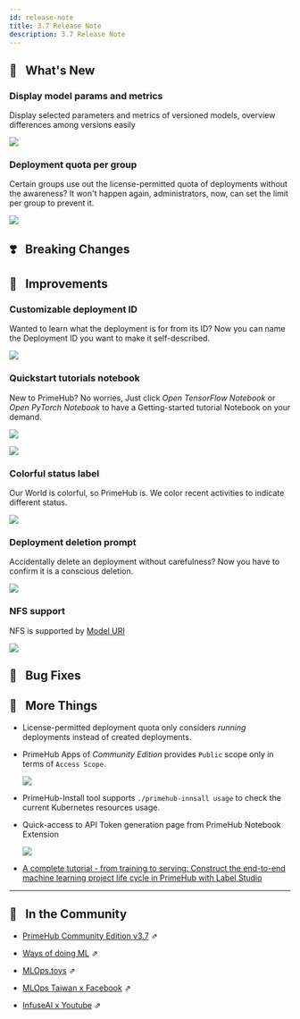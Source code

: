 ```yaml
---
id: release-note
title: 3.7 Release Note
description: 3.7 Release Note
---
```


## 🌟 &NonBreakingSpace; What's New

### Display model params and metrics

  Display selected parameters and metrics of versioned models, overview differences among versions easily

  ![](assets/model-metrics-paras.gif)

### Deployment quota per group

  Certain groups use out the license-permitted quota of deployments without the awareness? It won't happen again, administrators, now, can set the limit per group to prevent it.

  ![](assets/release-maximum-deploy.png)

## ❣️ &NonBreakingSpace; Breaking Changes


## 🚀 &NonBreakingSpace; Improvements

### Customizable deployment ID

  Wanted to learn what the deployment is for from its ID? Now you can name the Deployment ID you want to make it self-described.

  ![](assets/release-note-edit-deployment-id.gif)

### Quickstart tutorials notebook

  New to PrimeHub? No worries, Just click *Open TensorFlow Notebook* or *Open PyTorch Notebook* to have a Getting-started tutorial Notebook on your demand.
  
  ![](assets/quick-launch-tf.gif)

  ![](assets/release-note-tf-notebook.png)



### Colorful status label

  Our World is colorful, so PrimeHub is. We color recent activities to indicate different status.
  
  ![](assets/release-note-color-indicators.png)

### Deployment deletion prompt

  Accidentally delete an deployment without carefulness? Now you have to confirm it is a conscious deletion.
  
  ![](assets/deployment_deletion_confirmation.gif)

### NFS support

  NFS is supported by [Model URI](model-deployment-model-uri)

  ![](assets/release-note-nfs-support.png)

## 🧰 &NonBreakingSpace; Bug Fixes


## 💫 &NonBreakingSpace; More Things

+ License-permitted deployment quota only considers *running* deployments instead of created deployments.

+ PrimeHub Apps of *Community Edition* provides `Public` scope only in terms of `Access Scope`.
  
  ![](assets/release-note-ce-app-public-only.png)
  
+ PrimeHub-Install tool supports `./primehub-innsall usage` to check the current Kubernetes resources usage.

+ Quick-access to API Token generation page from PrimeHub Notebook Extension

  ![](assets/release-note-api-token-quick-access.png)


+ [A complete tutorial - from training to serving: Construct the end-to-end machine learning project life cycle in PrimeHub with Label Studio](primehub-app-tutorial-end-to-end)



---

## 🎪 &NonBreakingSpace; In the Community


+ [PrimeHub Community Edition v3.7](https://github.com/InfuseAI/primehub/releases) &neArr;

+ [Ways of doing ML](https://waysof.ml) &neArr;

+ [MLOps.toys](https://mlops.toys/) &neArr;

+ [MLOps Taiwan x Facebook](https://www.facebook.com/groups/mlopstw/) &neArr;

+ [InfuseAI x Youtube](https://www.youtube.com/channel/UCbbRUfqKPWfZxZY62Pian-g) &neArr;
